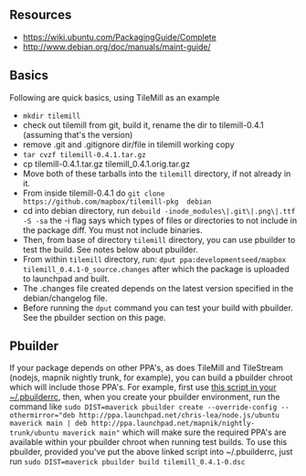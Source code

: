 ## Resources

* https://wiki.ubuntu.com/PackagingGuide/Complete
* http://www.debian.org/doc/manuals/maint-guide/

## Basics

Following are quick basics, using TileMill as an example

* `mkdir tilemill` 
* check out tilemill from git, build it, rename the dir to tilemill-0.4.1 
  (assuming that's the version) 
* remove .git and .gitignore dir/file in tilemill working copy 
* `tar cvzf tilemill-0.4.1.tar.gz` 
* cp tilemill-0.4.1.tar.gz tilemill_0.4.1.orig.tar.gz 
* Move both of these tarballs into the `tilemill` directory, if not already in it.  
* From inside tilemill-0.4.1 do `git clone https://github.com/mapbox/tilemill-pkg 
  debian` 
* cd into debian directory, run `debuild -inode_modules\|.git\|.png\|.ttf -S -sa`
  the -i flag says which types of files or directories to not include in the
  package diff.  You must not include binaries.  
* Then, from base of directory `tilemill` directory, you can use pbuilder to test 
  the build.  See notes below about pbuilder.  
* From within `tilemill` directory, run:
  `dput ppa:developmentseed/mapbox tilemill_0.4.1-0_source.changes` after which 
  the package is uploaded to launchpad and built.  
* The .changes file created depends on the latest version specified in the 
  debian/changelog file.  
* Before running the `dput` command you can test your build with pbuilder.  See 
  the pbuilder section on this page.

## Pbuilder

If your package depends on other PPA's, as does TileMill and TileStream (nodejs,
mapnik nightly trunk, for example), you can build a pbuilder chroot which will
include those PPA's.  For example, first use [this script in your
~/.pbuilderrc](https://wiki.ubuntu.com/PbuilderHowto#Multiple_pbuilders), then,
when you create your pbuilder environment, run the command like `sudo
DIST=maverick pbuilder create --override-config --othermirror="deb
http://ppa.launchpad.net/chris-lea/node.js/ubuntu maverick main |
deb http://ppa.launchpad.net/mapnik/nightly-trunk/ubuntu maverick main"` which
will make sure the required PPA's are available within your pbuilder chroot when
running test builds.  To use this pbuilder, provided you've put the above linked
script into ~/.pbuilderrc, just run `sudo DIST=maverick pbuilder build
tilemill_0.4.1-0.dsc`

